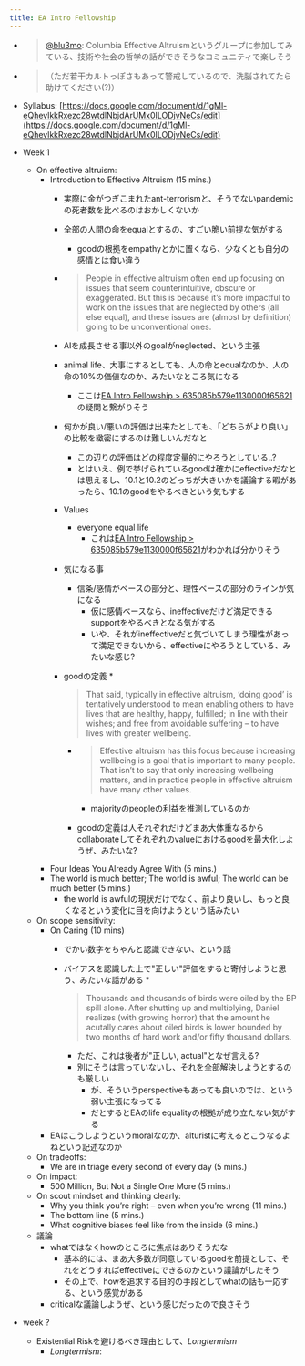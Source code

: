 ```yaml
---
title: EA Intro Fellowship
---
```


* 
   > 
   > [@blu3mo](https://twitter.com/blu3mo/status/1579220038036226049): Columbia Effective Altruismというグループに参加してみている、技術や社会の哲学の話ができそうなコミュニティで楽しそう

* 
   > 
   > （ただ若干カルトっぽさもあって警戒しているので、洗脳されてたら助けてください(?)）

* Syllabus: [https://docs.google.com/document/d/1gMl-eQhevlkkRxezc28wtdlNbjdArUMx0ILODjvNeCs/edit](https://docs.google.com/document/d/1gMl-eQhevlkkRxezc28wtdlNbjdArUMx0ILODjvNeCs/edit)

* Week 1
  
  * On effective altruism:
    * Introduction to Effective Altruism (15 mins.)
      * 実際に金がつぎこまれたant-terrorismと、そうでないpandemicの死者数を比べるのはおかしくないか
      * 全部の人間の命をequalとするの、すごい脆い前提な気がする
        * goodの根拠をempathyとかに置くなら、少なくとも自分の感情とは食い違う
      * 
         > 
         > People in effective altruism often end up focusing on issues that seem counterintuitive, obscure or exaggerated. But this is because it’s more impactful to work on the issues that are neglected by others (all else equal), and these issues are (almost by definition) going to be unconventional ones.
      
      * AIを成長させる事以外のgoalがneglected、という主張
      * animal life、大事にするとしても、人の命とequalなのか、人の命の10%の価値なのか、みたいなところ気になる
        * ここは[EA Intro Fellowship > 635085b579e1130000f65621](EA%20Intro%20Fellowship.md#635085b579e1130000f65621)の疑問と繋がりそう
      * 何かが良い/悪いの評価は出来たとしても、「どちらがより良い」の比較を緻密にするのは難しいんだなと
        * この辺りの評価はどの程度定量的にやろうとしている..?
        * とはいえ、例で挙げられているgoodは確かにeffectiveだなとは思えるし、10.1と10.2のどっちが大きいかを議論する暇があったら、10.1のgoodをやるべきという気もする
      * Values
        * everyone equal life
          * これは[EA Intro Fellowship > 635085b579e1130000f65621](EA%20Intro%20Fellowship.md#635085b579e1130000f65621)がわかれば分かりそう
      * 気になる事
        * 信条/感情がベースの部分と、理性ベースの部分のラインが気になる
          * 仮に感情ベースなら、ineffectiveだけど満足できるsupportをやるべきとなる気がする
          * いや、それがineffectiveだと気づいてしまう理性があって満足できないから、effectiveにやろうとしている、みたいな感じ?
      * goodの定義
        * 
           > 
           > That said, typically in effective altruism, ‘doing good’ is tentatively understood to mean enabling others to have lives that are healthy, happy, fulfilled; in line with their wishes; and free from avoidable suffering – to have lives with greater wellbeing.
        
        * 
           > 
           > Effective altruism has this focus because increasing wellbeing is a goal that is important to many people. That isn’t to say that only increasing wellbeing matters, and in practice people in effective altruism have many other values.
          
          * majorityのpeopleの利益を推測しているのか
        * goodの定義は人それぞれだけどまあ大体重なるからcollaborateしてそれぞれのvalueにおけるgoodを最大化しようぜ、みたいな?
    * Four Ideas You Already Agree With (5 mins.)
    * The world is much better; The world is awful; The world can be much better (5 mins.)
      * the world is awfulの現状だけでなく、前より良いし、もっと良くなるという変化に目を向けようという話みたい
  * On scope sensitivity:
    * On Caring (10 mins)
      * でかい数字をちゃんと認識できない、という話
      * バイアスを認識した上で"正しい"評価をすると寄付しようと思う、みたいな話がある
        * 
           > 
           > Thousands and thousands of birds were oiled by the BP spill alone. After shutting up and multiplying, Daniel realizes (with growing horror) that the amount he acutally cares about oiled birds is lower bounded by two months of hard work and/or fifty thousand dollars.
        
        * ただ、これは後者が"正しい, actual"となぜ言える?
        * 別にそうは言っていないし、それを全部解決しようとするのも厳しい
          * が、そういうperspectiveもあっても良いのでは、という弱い主張になってる
          * だとするとEAのlife equalityの根拠が成り立たない気がする
    * EAはこうしようというmoralなのか、alturistに考えるとこうなるよねという記述なのか
  * On tradeoffs:
    * We are in triage every second of every day (5 mins.)
  * On impact:
    * 500 Million, But Not a Single One More (5 mins.)
  * On scout mindset and thinking clearly:
    * Why you think you’re right – even when you’re wrong (11 mins.)
    * The bottom line (5 mins.)
    * What cognitive biases feel like from the inside (6 mins.)
  * 議論
    * whatではなくhowのところに焦点はありそうだな
      * 基本的には、まあ大多数が同意しているgoodを前提として、それをどうすればeffectiveにできるのかという議論がしたそう
      * その上で、howを追求する目的の手段としてwhatの話も一応する、という感覚がある
    * criticalな議論しようぜ、という感じだったので良さそう
* week ?
  
  * Existential Riskを避けるべき理由として、*Longtermism*
    * *Longtermism*:
